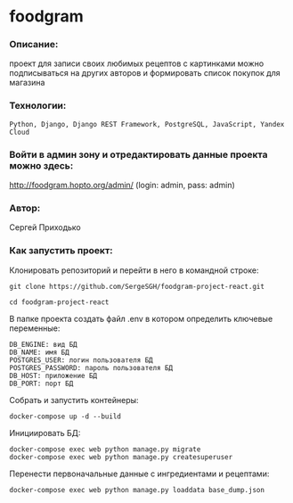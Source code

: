 # foodgram
### Описание:
проект для записи своих любимых рецептов с картинками
можно подписываться на других авторов и формировать список покупок для магазина
### Технологии:
```
Python, Django, Django REST Framework, PostgreSQL, JavaScript, Yandex Cloud
```
### Войти в админ зону и отредактировать данные проекта можно здесь:
http://foodgram.hopto.org/admin/ (login: admin, pass: admin)

### Автор:
Сергей Приходько

### Как запустить проект: 

Клонировать репозиторий и перейти в него в командной строке:
```
git clone https://github.com/SergeSGH/foodgram-project-react.git
```
```
cd foodgram-project-react
```
В папке проекта создать файл .env в котором определить ключевые переменные:  
```
DB_ENGINE: вид БД
DB_NAME: имя БД
POSTGRES_USER: логин пользователя БД
POSTGRES_PASSWORD: пароль пользователя БД
DB_HOST: приложение БД 
DB_PORT: порт БД
```
Собрать и запустить контейнеры:
```
docker-compose up -d --build
```

Инициировать БД:
```
docker-compose exec web python manage.py migrate
docker-compose exec web python manage.py createsuperuser
```
Перенести первоначальные данные с ингредиентами и рецептами:
```
docker-compose exec web python manage.py loaddata base_dump.json
```
